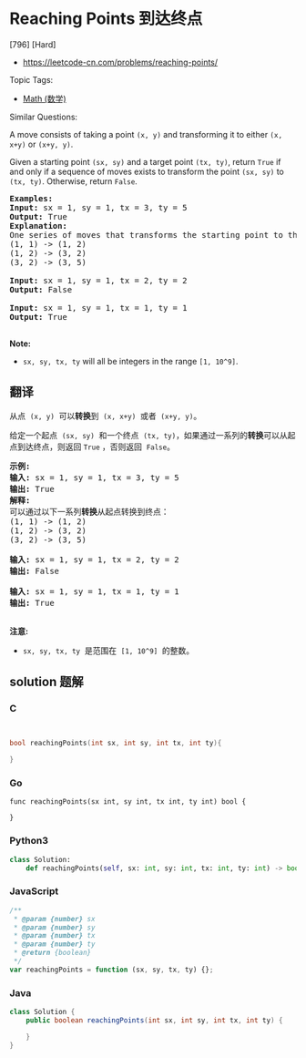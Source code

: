 # Reaching Points 到达终点

[796] [Hard]

- https://leetcode-cn.com/problems/reaching-points/

Topic Tags:

- [Math (数学)](https://leetcode-cn.com/tag/math/)

Similar Questions:

A move consists of taking a point `(x, y)` and transforming it to either `(x, x+y)` or `(x+y, y)`.

Given a starting point `(sx, sy)` and a target point `(tx, ty)`, return `True` if and only if a sequence of moves exists to transform the point `(sx, sy)` to `(tx, ty)`. Otherwise, return `False`.

<pre><strong>Examples:</strong>
<strong>Input:</strong> sx = 1, sy = 1, tx = 3, ty = 5
<strong>Output:</strong> True
<strong>Explanation:</strong>
One series of moves that transforms the starting point to the target is:
(1, 1) -&gt; (1, 2)
(1, 2) -&gt; (3, 2)
(3, 2) -&gt; (3, 5)

<strong>Input:</strong> sx = 1, sy = 1, tx = 2, ty = 2
<strong>Output:</strong> False

<strong>Input:</strong> sx = 1, sy = 1, tx = 1, ty = 1
<strong>Output:</strong> True

</pre>

**Note:**

- `sx, sy, tx, ty` will all be integers in the range `[1, 10^9]`.

## 翻译

从点  `(x, y)`  可以**转换**到  `(x, x+y)`  或者  `(x+y, y)`。

给定一个起点  `(sx, sy)`  和一个终点  `(tx, ty)`，如果通过一系列的**转换**可以从起点到达终点，则返回 `True` ，否则返回  `False`。

<pre><strong>示例:</strong>
<strong>输入:</strong> sx = 1, sy = 1, tx = 3, ty = 5
<strong>输出:</strong> True
<strong>解释:
</strong>可以通过以下一系列<strong>转换</strong>从起点转换到终点：
(1, 1) -&gt; (1, 2)
(1, 2) -&gt; (3, 2)
(3, 2) -&gt; (3, 5)

<strong>输入:</strong> sx = 1, sy = 1, tx = 2, ty = 2
<strong>输出:</strong> False

<strong>输入:</strong> sx = 1, sy = 1, tx = 1, ty = 1
<strong>输出:</strong> True

</pre>

**注意:**

- `sx, sy, tx, ty`  是范围在  `[1, 10^9]`  的整数。

## solution 题解

### C

```c


bool reachingPoints(int sx, int sy, int tx, int ty){

}


```

### Go

```golang
func reachingPoints(sx int, sy int, tx int, ty int) bool {

}
```

### Python3

```python
class Solution:
    def reachingPoints(self, sx: int, sy: int, tx: int, ty: int) -> bool:

```

### JavaScript

```javascript
/**
 * @param {number} sx
 * @param {number} sy
 * @param {number} tx
 * @param {number} ty
 * @return {boolean}
 */
var reachingPoints = function (sx, sy, tx, ty) {};
```

### Java

```java
class Solution {
    public boolean reachingPoints(int sx, int sy, int tx, int ty) {

    }
}
```
